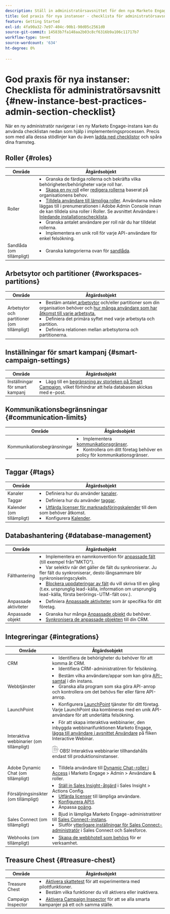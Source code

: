 ```yaml
---
description: Ställ in administratörsavsnittet för den nya Marketo Engage-instansen.
title: God praxis för nya instanser - checklista för administratörsavsnitt
feature: Getting Started
exl-id: 4fa90a32-7e97-404c-90b1-90d05c2561d0
source-git-commit: 14583b7fa148aa2b03c8cf6316b9a106c11717b7
workflow-type: tm+mt
source-wordcount: '634'
ht-degree: 0%

---
```


# God praxis för nya instanser: Checklista för administratörsavsnitt {#new-instance-best-practices-admin-section-checklist}

När en ny administratör navigerar i en ny Marketo Engage-instans kan du använda checklistan nedan som hjälp i implementeringsprocessen. Precis som med alla dessa stödlinjer kan du även [ladda ned checklistor](/help/marketo/getting-started/inheriting-a-marketo-engage-instance/assets/adobe-marketo-engage-new-instance-admin-checklist.xlsx) och spåra dina framsteg.

## Roller {#roles}

<table>
<thead>
  <tr>
    <th style="width:20%">Område</th>
    <th style="width:80%">Åtgärdsobjekt</th>
  </tr>
</thead>
<tbody>
  <tr>
    <td>Roller</td>
    <td><li>Granska de färdiga rollerna och bekräfta vilka behörigheter/behörigheter varje roll har.</li>
    <li><a href="https://experienceleague.adobe.com/docs/marketo/using/product-docs/administration/users-and-roles/managing-user-roles-and-permissions.html#create-a-new-role" target="_blank">Skapa en ny roll</a> eller <a href="https://experienceleague.adobe.com/docs/marketo/using/product-docs/administration/users-and-roles/managing-user-roles-and-permissions.html#edit-a-role" target="_blank">redigera rollerna</a> baserat på organisationens behov.</li>
    <li><a href="https://experienceleague.adobe.com/en/docs/marketo/using/product-docs/administration/users-and-roles/managing-user-roles-and-permissions#assign-roles-to-a-user" target="_blank">Tilldela användare till lämpliga roller</a>. Användarna måste läggas till i prenumerationen i Adobe Admin Console innan de kan tilldela sina roller i Roller. Se avsnittet Användare i <a href="/help/marketo/getting-started/initial-setup/user-setup.md">Inledande installationschecklista</a>.</li>
    <li>Granska antalet användare per roll när du har tilldelat rollerna.</li>
    <li>Implementera en unik roll för varje API-användare för enkel felsökning.</li></td>
  </tr>
  <tr>
    <td>Sandlåda (om tillämpligt)</td>
    <td><li>Granska kategorierna ovan för <a href="/help/marketo/product-docs/core-marketo-concepts/miscellaneous/marketo-sandbox.md" target="_blank">sandlåda</a>.</li></td>
  </tr>
</tbody>
</table>

## Arbetsytor och partitioner {#workspaces-partitions}

<table>
<thead>
  <tr>
    <th style="width:20%">Område</th>
    <th style="width:80%">Åtgärdsobjekt</th>
  </tr>
</thead>
<tbody>
  <tr>
    <td>Arbetsytor och partitioner (om tillämpligt)</td>
    <td><li>Bestäm antalet<a href="https://experienceleague.adobe.com/docs/marketo/using/product-docs/administration/workspaces-and-person-partitions/understanding-workspaces-and-person-partitions.html" target="_blank"> arbetsytor</a> och/eller partitioner som din organisation behöver och <a href="https://experienceleague.adobe.com/docs/marketo/using/product-docs/administration/workspaces-and-person-partitions/allow-user-access-to-a-workspace.html" target="_blank">hur många användare som har åtkomst till varje arbetsyta.</a></li>
    <li>Definiera det primära syftet med varje arbetsyta och partition.</li>
    <li>Definiera relationen mellan arbetsytorna och partitionerna.</li></td>
  </tr>
</tbody>
</table>

## Inställningar för smart kampanj {#smart-campaign-settings}

<table>
<thead>
  <tr>
    <th style="width:20%">Område</th>
    <th style="width:80%">Åtgärdsobjekt</th>
  </tr>
</thead>
<tbody>
  <tr>
    <td>Inställningar för smart kampanj</td>
    <td><li>Lägg till en <a href="https://experienceleague.adobe.com/docs/marketo/using/product-docs/administration/email-setup/enable-person-restrictions-for-smart-campaigns.html" target="_blank">begränsning av storleken på Smart Campaign</a>, vilket förhindrar att hela databasen skickas med e-post.</li></td>
  </tr>
</tbody>
</table>

## Kommunikationsbegränsningar {#communication-limits}

<table>
<thead>
  <tr>
    <th style="width:20%">Område</th>
    <th style="width:80%">Åtgärdsobjekt</th>
  </tr>
</thead>
<tbody>
  <tr>
    <td>Kommunikationsbegränsningar</td>
    <td><li>Implementera <a href="https://experienceleague.adobe.com/docs/marketo/using/product-docs/administration/email-setup/enable-communication-limits.html" target="_blank">kommunikationsgränser</a>.</li>
    <li>Kontrollera om ditt företag behöver en policy för kommunikationsgränser.</li></td>
  </tr>
</tbody>
</table>

## Taggar {#tags}

<table>
<thead>
  <tr>
    <th style="width:20%">Område</th>
    <th style="width:80%">Åtgärdsobjekt</th>
  </tr>
</thead>
<tbody>
  <tr>
    <td>Kanaler</td>
    <td><li>Definiera hur du använder <a href="https://experienceleague.adobe.com/docs/marketo/using/product-docs/administration/tags/create-a-program-channel.html" target="_blank">kanaler</a>.</li></td>
  </tr>
  <tr>
    <td>Taggar</td>
    <td><li>Definiera hur du använder <a href="https://experienceleague.adobe.com/docs/marketo/using/product-docs/administration/tags/managing-tag-values.html" target="_blank">taggar</a>.</li></td>
  </tr>
  <tr>
    <td>Kalender (om tillämpligt)</td>
    <td><li><a href="https://experienceleague.adobe.com/docs/marketo/using/product-docs/core-marketo-concepts/marketing-calendar/understanding-the-calendar/issue-revoke-a-marketing-calendar-license.html" target="_blank">Utfärda licenser för marknadsföringskalender</a> till dem som behöver åtkomst.</li>
    <li>Konfigurera <a href="https://experienceleague.adobe.com/docs/marketo/using/product-docs/core-marketo-concepts/marketing-calendar/understanding-the-calendar/navigating-the-marketing-calendar.html" target="_blank">Kalender</a>.</li></td>
  </tr>
</tbody>
</table>

## Databashantering {#database-management}

<table>
<thead>
  <tr>
    <th style="width:20%">Område</th>
    <th style="width:80%">Åtgärdsobjekt</th>
  </tr>
</thead>
<tbody>
  <tr>
    <td>Fälthantering</td>
    <td><li>Implementera en namnkonvention för <a href="https://experienceleague.adobe.com/docs/marketo/using/product-docs/administration/field-management/create-a-custom-field-in-marketo.html" target="_blank">anpassade fält</a> (till exempel från"MKTO").</li>
    <li>Var selektiv när det gäller de fält du synkroniserar. Ju fler fält du synkroniserar, desto långsammare blir synkroniseringscykeln.</li>
    <li><a href="https://experienceleague.adobe.com/docs/marketo/using/product-docs/administration/field-management/block-updates-to-a-field.html" target="_blank">Blockera uppdateringar av fält</a> du vill skriva till en gång (t.ex. ursprunglig lead-källa, information om ursprunglig lead-källa, första berörings-UTM-fält osv.).</li></td>
  </tr>
  <tr>
    <td>Anpassade aktiviteter</td>
    <td><li>Definiera <a href="https://experienceleague.adobe.com/docs/marketo/using/product-docs/administration/marketo-custom-activities/understanding-custom-activities.html" target="_blank">Anpassade aktiviteter</a> som är specifika för ditt företag.</li></td>
  </tr>
  <tr>
    <td>Anpassade objekt</td>
    <td><li>Granska hur många <a href="https://experienceleague.adobe.com/docs/marketo/using/product-docs/administration/marketo-custom-objects/understanding-marketo-custom-objects.html" target="_blank">Anpassade objekt</a> du behöver.</li>
    <li><a href="https://experienceleague.adobe.com/docs/marketo/using/product-docs/crm-sync/salesforce-sync/sfdc-sync-details/sfdc-sync-custom-object-sync.html" target="_blank">Synkronisera de anpassade objekten</a> till din CRM.</li></td>
  </tr>
</tbody>
</table>

## Integreringar {#integrations}

<table>
<thead>
  <tr>
    <th style="width:20%">Område</th>
    <th style="width:80%">Åtgärdsobjekt</th>
  </tr>
</thead>
<tbody>
  <tr>
    <td>CRM </td>
    <td><li>Identifiera de behörigheter du behöver för att komma åt CRM.</li>
    <li>Identifiera CRM-administratören för felsökning.</li></td>
  </tr>
  <tr>
    <td>Webbtjänster</td>
    <td><li>Bestäm vilka användare/appar som kan göra <a href="https://experienceleague.adobe.com/docs/marketo/using/product-docs/administration/users-and-roles/create-an-api-only-user.html" target="_blank">API-samtal</a> i din instans.</li>
    <li>Granska alla program som ska göra API-anrop och kontrollera om det behövs fler eller färre API-anrop.</li></td>
  </tr>
  <tr>
    <td>LaunchPoint</td>
    <td><li>Konfigurera <a href="https://experienceleague.adobe.com/docs/marketo/using/product-docs/administration/additional-integrations/add-adobe-connect-as-a-launchpoint-service.html" target="_blank">LaunchPoint</a> tjänster för ditt företag. Varje LaunchPoint ska kombineras med en unik API-användare för att underlätta felsökning.</li></td>
  </tr>
  <tr>
    <td>Interaktiva webbinarier (om tillämpligt)</td>
    <td><li>För att skapa interaktiva webbinarier, den inbyggda webbinarifunktionen Marketo Engage, <a href="https://experienceleague.adobe.com/en/docs/marketo/using/product-docs/demand-generation/events/interactive-webinars/user-and-license-management" target="_blank">lägga till användare i avsnittet Användare</a> på fliken Interactive Webinar.</li>
    <p><img src="assets/note-icon.png" alt="anteckningsikon"> OBS! Interaktiva webbinarier tillhandahålls endast till produktionsinstanser.</td>
  </tr>
  <tr>
    <td>Adobe Dynamic Chat (om tillämpligt)</td>
    <td><li>Tilldela användare till <a href="https://experienceleague.adobe.com/en/docs/marketo/using/product-docs/demand-generation/dynamic-chat/setup-and-configuration/add-or-remove-chat-users#add-dynamic-chat-access-to-marketo-role" target="_blank">Dynamic Chat-roller i Access</a> i Marketo Engage &gt; Admin &gt; Användare &amp; roller.</li></td>
  </tr>
  <tr>
    <td>Försäljningsinsikter (om tillämpligt)</td>
    <td><li><a href="https://experienceleague.adobe.com/en/docs/marketo/using/product-docs/marketo-sales-insight/actions/getting-started/sales-insight-actions-admin-setup-guide#set-up-marketo-sales-account" target="_blank">Ställ in Sales Insight-åtgärd</a> i Sales Insight &gt; Actions Config.</li>
    <li><a href="https://experienceleague.adobe.com/docs/marketo/using/product-docs/marketo-sales-insight/actions/getting-started/sales-insight-actions-admin-setup-guide.html#invite-individual-users-to-msi-actions" target="_blank">Utfärda licenser</a> till lämpliga användare.</li>
    <li><a href="https://experienceleague.adobe.com/docs/marketo/using/product-docs/marketo-sales-insight/msi-for-salesforce/configuration/marketo-sales-insight-configuration-tab-in-salesforce.html" target="_blank">Konfigurera API:t</a>.</li>
    <li>Anpassa <a href="https://experienceleague.adobe.com/docs/marketo/using/product-docs/marketo-sales-insight/msi-for-salesforce/features/stars-and-flames/priority-urgency-relative-score-and-best-bets.html" target="_blank">poäng</a>.</li></td>
  </tr>
  <tr>
    <td>Sales Connect (om tillämpligt)</td>
    <td><li>Bjud in lämpliga Marketo Engage-administratörer till <a href="https://experienceleague.adobe.com/en/docs/marketo/using/product-docs/marketo-sales-connect/getting-started/accessing-your-new-sales-connect-instance" target="_blank">Sales Connect-instans</a>.</li>
    <li>Slutför <a href="https://experienceleague.adobe.com/en/docs/marketo/using/product-docs/marketo-sales-connect/getting-started/getting-started-guide-for-sales-connect-admins" target="_blank">ytterligare inställningar för Sales Connect-administratör</a> i Sales Connect och Salesforce.</li></td>
  </tr>
  <tr>
    <td>Webhooks (om tillämpligt)</td>
    <td><li><a href="https://experienceleague.adobe.com/docs/marketo/using/product-docs/administration/additional-integrations/create-a-webhook.html" target="_blank">Skapa de webbhotell som behövs</a> för er verksamhet.</li>
    </td>
  </tr>
</tbody>
</table>

## Treasure Chest {#treasure-chest}

<table>
<thead>
  <tr>
    <th style="width:20%">Område</th>
    <th style="width:80%">Åtgärdsobjekt</th>
  </tr>
</thead>
<tbody>
  <tr>
    <td>Treasure Chest </td>
    <td><li><a href="https://experienceleague.adobe.com/docs/marketo/using/product-docs/administration/settings/enable-or-disable-treasure-chest-features.html" target="_blank">Aktivera skattetest</a> för att experimentera med pilottfunktioner.</li>
    <li>Bestäm vilka funktioner du vill aktivera eller inaktivera.</li></td>
  </tr>
  <tr>
    <td>Campaign Inspector </td>
    <td><li><a href="https://experienceleague.adobe.com/docs/marketo/using/product-docs/administration/settings/campaign-inspector.html" target="_blank">Aktivera Campaign Inspector</a> för att se alla smarta kampanjer på ett och samma ställe.</li></td>
  </tr>
</tbody>
</table>
